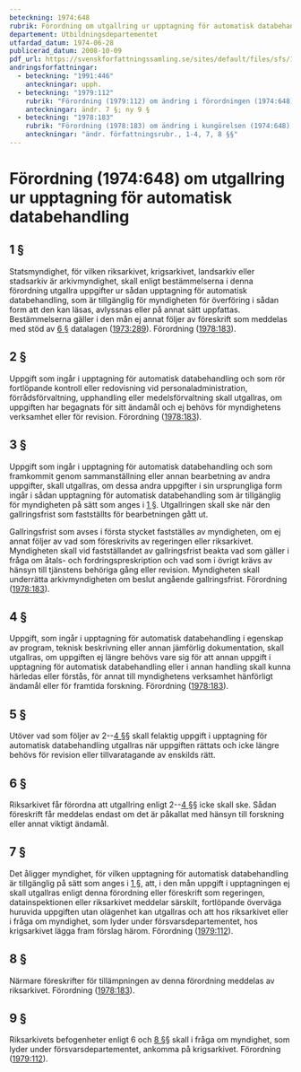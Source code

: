 ```yaml
---
beteckning: 1974:648
rubrik: Förordning om utgallring ur upptagning för automatisk databehandling
departement: Utbildningsdepartementet
utfardad_datum: 1974-06-28
publicerad_datum: 2008-10-09
pdf_url: https://svenskforfattningssamling.se/sites/default/files/sfs/1974-06/SFS1974-648.pdf
andringsforfattningar:
  - beteckning: "1991:446"
    anteckningar: upph.
  - beteckning: "1979:112"
    rubrik: "Förordning (1979:112) om ändring i förordningen (1974:648) om utgallring ur upptagning för automatisk databehandling"
    anteckningar: ändr. 7 §; ny 9 §
  - beteckning: "1978:183"
    rubrik: "Förordning (1978:183) om ändring i kungörelsen (1974:648) om utgallring ur upptagning för automatisk databehandling"
    anteckningar: "ändr. författningsrubr., 1-4, 7, 8 §§"
---
```


# Förordning (1974:648) om utgallring ur upptagning för automatisk databehandling

## 1 §

Statsmyndighet, för vilken riksarkivet, krigsarkivet, landsarkiv eller stadsarkiv är arkivmyndighet, skall enligt bestämmelserna i denna förordning utgallra uppgifter ur sådan upptagning för automatisk databehandling, som är tillgänglig för myndigheten för överföring i sådan form att den kan läsas, avlyssnas eller på annat sätt uppfattas. Bestämmelserna gäller i den mån ej annat följer av föreskrift som meddelas med stöd av [6 §](#6) datalagen ([1973:289](https://selex.se/eli/sfs/1973/289)). Förordning ([1978:183](https://selex.se/eli/sfs/1978/183)).

## 2 §

Uppgift som ingår i upptagning för automatisk databehandling och som rör fortlöpande kontroll eller redovisning vid personaladministration, förrådsförvaltning, upphandling eller medelsförvaltning skall utgallras, om uppgiften har begagnats för sitt ändamål och ej behövs för myndighetens verksamhet eller för revision. Förordning ([1978:183](https://selex.se/eli/sfs/1978/183)).

## 3 §

Uppgift som ingår i upptagning för automatisk databehandling och som framkommit genom sammanställning eller annan bearbetning av andra uppgifter, skall utgallras, om dessa andra uppgifter i sin ursprungliga form ingår i sådan upptagning för automatisk databehandling som är tillgänglig för myndigheten på sätt som anges i [1 §](#1). Utgallringen skall ske när den gallringsfrist som fastställts för bearbetningen gått ut.

Gallringsfrist som avses i första stycket fastställes av myndigheten, om ej annat följer av vad som föreskrivits av regeringen eller riksarkivet. Myndigheten skall vid fastställandet av gallringsfrist beakta vad som gäller i fråga om åtals- och fordringspreskription och vad som i övrigt krävs av hänsyn till tjänstens behöriga gång eller revision. Myndigheten skall underrätta arkivmyndigheten om beslut angående gallringsfrist. Förordning ([1978:183](https://selex.se/eli/sfs/1978/183)).

## 4 §

Uppgift, som ingår i upptagning för automatisk databehandling i egenskap av program, teknisk beskrivning eller annan jämförlig dokumentation, skall utgallras, om uppgiften ej längre behövs vare sig för att annan uppgift i upptagning för automatisk databehandling eller i annan handling skall kunna härledas eller förstås, för annat till myndighetens verksamhet hänförligt ändamål eller för framtida forskning. Förordning ([1978:183](https://selex.se/eli/sfs/1978/183)).

## 5 §

Utöver vad som följer av 2--[4 §](#4)§ skall felaktig uppgift i upptagning för automatisk databehandling utgallras när uppgiften rättats och icke längre behövs för revision eller tillvaratagande av enskilds rätt.

## 6 §

Riksarkivet får förordna att utgallring enligt 2--[4 §](#4)§ icke skall ske. Sådan föreskrift får meddelas endast om det är påkallat med hänsyn till forskning eller annat viktigt ändamål.

## 7 §

Det åligger myndighet, för vilken upptagning för automatisk databehandling är tillgänglig på sätt som anges i [1 §](#1), att, i den mån uppgift i upptagningen ej skall utgallras enligt denna förordning eller föreskrift som regeringen, datainspektionen eller riksarkivet meddelar särskilt, fortlöpande överväga huruvida uppgiften utan olägenhet kan utgallras och att hos riksarkivet eller i fråga om myndighet, som lyder under försvarsdepartementet, hos krigsarkivet lägga fram förslag härom. Förordning ([1979:112](https://selex.se/eli/sfs/1979/112)).

## 8 §

Närmare föreskrifter för tillämpningen av denna förordning meddelas av riksarkivet. Förordning ([1978:183](https://selex.se/eli/sfs/1978/183)).

## 9 §

Riksarkivets befogenheter enligt 6 och [8 §](#8)§ skall i fråga om myndighet, som lyder under försvarsdepartementet, ankomma på krigsarkivet. Förordning ([1979:112](https://selex.se/eli/sfs/1979/112)).